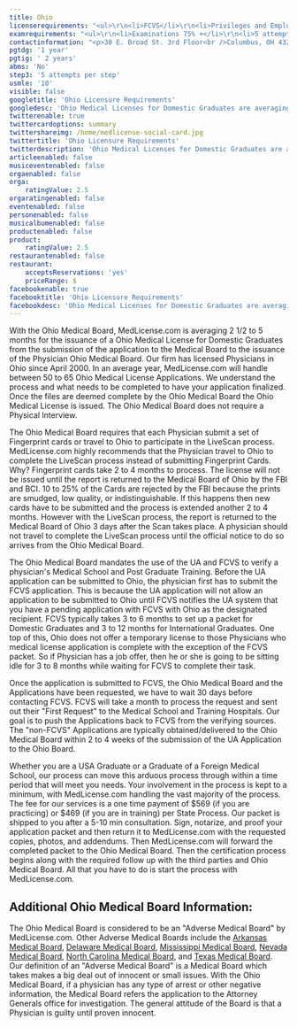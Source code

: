 ```yaml
---
title: Ohio
licenserequirements: "<ul>\r\n<li>FCVS</li>\r\n<li>Privileges and Employment (last 3 years)</li>\r\n<li>Criminal Background Check</li>\r\n<li>All State Medical Licenses (past/present)</li>\r\n<li>2 Physician References</li>\r\n<li>AMA or AOA Profile</li>\r\n</ul>"
examrequirements: "<ul>\r\n<li>Examinations 75% +</li>\r\n<li>5 attempt limit per Step - USMLE</li>\r\n<li>10 year limit- USMLE</li>\r\n<li>1 year PGY for USA Grads</li>\r\n<li>2 year PGY for International Grads</li>\r\n<li>No - 10 year rule or SPEX</li>\r\n<li>State Exam Accepted if Pre-1975</li>\r\n</ul>"
contactinformation: "<p>30 E. Broad St. 3rd Floor<br />Columbus, OH 43215-6127<br />Phone: (614) 466-3934<br />Fax: (614) 728-5946</p>\r\n<p><a href=\"http://www.med.ohio.gov/\">www.med.ohio.gov</a></p>"
pgtdg: '1 year'
pgtig: ' 2 years'
abms: 'No'
step3: '5 attempts per step'
usmle: '10'
visible: false
googletitle: 'Ohio Licensure Requirements'
googledesc: 'Ohio Medical Licenses for Domestic Graduates are averaging 2 1/2 to 5 months from the submission of the application to the Medical Board to the issuance of the Physician Ohio Medical Board. Our firm has licensed Physicians in Ohio since April 2000.'
twitterenable: true
twittercardoptions: summary
twittershareimg: /home/medlicense-social-card.jpg
twittertitle: 'Ohio Licensure Requirements'
twitterdescription: 'Ohio Medical Licenses for Domestic Graduates are averaging 2 1/2 to 5 months from the submission of the application to the Medical Board to the issuance of the Physician Ohio Medical Board. Our firm has licensed Physicians in Ohio since April 2000. '
articleenabled: false
musiceventenabled: false
orgaenabled: false
orga:
    ratingValue: 2.5
orgaratingenabled: false
eventenabled: false
personenabled: false
musicalbumenabled: false
productenabled: false
product:
    ratingValue: 2.5
restaurantenabled: false
restaurant:
    acceptsReservations: 'yes'
    priceRange: $
facebookenable: true
facebooktitle: 'Ohio Licensure Requirements'
facebookdesc: 'Ohio Medical Licenses for Domestic Graduates are averaging 2 1/2 to 5 months from the submission of the application to the Medical Board to the issuance of the Physician Ohio Medical Board. Our firm has licensed Physicians in Ohio since April 2000. '
---
```


<p>With the Ohio Medical Board, MedLicense.com is averaging 2 1/2 to 5 months for the issuance of a Ohio Medical License for Domestic Graduates from the submission of the application to the Medical Board to the issuance of the Physician Ohio Medical Board. Our firm has licensed Physicians in Ohio since April 2000. In an average year, MedLicense.com will handle between 50 to 65 Ohio Medical License Applications. We understand the process and what needs to be completed to have your application finalized. Once the files are deemed complete by the Ohio Medical Board the Ohio Medical License is issued. The Ohio Medical Board does not require a Physical Interview.</p>
<p>The Ohio Medical Board requires that each Physician submit a set of Fingerprint cards or travel to Ohio to participate in the LiveScan process. MedLicense.com highly recommends that the Physician travel to Ohio to complete the LiveScan process instead of submitting Fingerprint Cards. Why? Fingerprint cards take 2 to 4 months to process. The license will not be issued until the report is returned to the Medical Board of Ohio by the FBI and BCI. 10 to 25% of the Cards are rejected by the FBI because the prints are smudged, low quality, or indistinguishable. If this happens then new cards have to be submitted and the process is extended another 2 to 4 months. However with the LiveScan process, the report is returned to the Medical Board of Ohio 3 days after the Scan takes place. A physician should not travel to complete the LiveScan process until the official notice to do so arrives from the Ohio Medical Board.</p>
<p>The Ohio Medical Board mandates the use of the UA and FCVS to verify a physician's Medical School and Post Graduate Training. Before the UA application can be submitted to Ohio, the physician first has to submit the FCVS application. This is because the UA application will not allow an application to be submitted to Ohio until FCVS notifies the UA system that you have a pending application with FCVS with Ohio as the designated recipient. FCVS typically takes 3 to 6 months to set up a packet for Domestic Graduates and 3 to 12 months for International Graduates. One top of this, Ohio does not offer a temporary license to those Physicians who medical license application is complete with the exception of the FCVS packet. So if Physician has a job offer, then he or she is going to be sitting idle for 3 to 8 months while waiting for FCVS to complete their task.</p>
<p>Once the application is submitted to FCVS, the Ohio Medical Board and the Applications have been requested, we have to wait 30 days before contacting FCVS. FCVS will take a month to process the request and sent out their "First Request" to the Medical School and Training Hospitals. Our goal is to push the Applications back to FCVS from the verifying sources. The "non-FCVS" Applications are typically obtained/delivered to the Ohio Medical Board within 2 to 4 weeks of the submission of the UA Application to the Ohio Board.</p>
<p>Whether you are a USA Graduate or a Graduate of a Foreign Medical School, our process can move this arduous process through within a time period that will meet you needs. Your involvement in the process is kept to a minimum, with MedLicense.com handling the vast majority of the process. The fee for our services is a one time payment of $569 (if you are practicing) or $469 (if you are in training) per State Process. Our packet is shipped to you after a 5-10 min consultation. Sign, notarize, and proof your application packet and then return it to MedLicense.com with the requested copies, photos, and addendums. Then MedLicense.com will forward the completed packet to the Ohio Medical Board. Then the certification process begins along with the required follow up with the third parties and Ohio Medical Board. All that you have to do is start the process with MedLicense.com.</p>
<h2 id="mcetoc_1ce9fb9c80">Additional Ohio Medical Board Information:</h2>
<p>The Ohio Medical Board is considered to be an "Adverse Medical Board" by MedLicense.com. Other Adverse Medical Boards include the <a href="../../licensure-information/state-licensure-requirements/arkansas">Arkansas Medical Board</a>, <a href="../../licensure-information/state-licensure-requirements/delaware">Delaware Medical Board</a>, <a href="../../licensure-information/state-licensure-requirements/mississippi">Mississippi Medical Board</a>, <a href="../../licensure-information/state-licensure-requirements/nevada">Nevada Medical Board</a>, <a href="../../licensure-information/state-licensure-requirements/north-carolina">North Carolina Medical Board</a>, and <a href="../../licensure-information/state-licensure-requirements/texas">Texas Medical Board</a>. Our definition of an "Adverse Medical Board" is a Medical Board which takes makes a big deal out of innocent or small issues. With the Ohio Medical Board, if a physician has any type of arrest or other negative information, the Medical Board refers the application to the Attorney Generals office for investigation. The general attitude of the Board is that a Physician is guilty until proven innocent.</p>